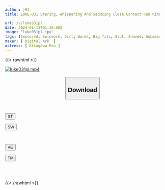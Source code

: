 ```yaml
---
author: j91
title: LUKE-031 Staring, Whispering And Seducing Close Contact Ren Kitagawa, A Beautiful, Chewy, Big-breasted High School Girl Who Is So Sensitive That She Cries

url: /v/luke031pl
date: 2024-01-13T01:30:00Z
image: "luke031pl.jpg"
tags: [Censored, Solowork, Dirty Words, Big Tits, Slut, Shaved, Submissive Men	]
maker: [ Digital Ark  ]
actress: [ Kitagawa Ren ]
---
```



{{< rawhtml >}}

<div class="video" data-videoid="7p2X4leQkxF8Jz">
    <a href="javascript:;">
        <img src="/v/luke031pl/luke031pl.jpg" width="WIDTH" height="HEIGHT" alt="luke031pl.mp4" loading="lazy">
    </a>
</div>

<script type="text/javascript" src="https://j91.asia/asset/on-demand-st.js"></script>

<br>
  <link rel="stylesheet" href="https://j91.asia/asset/bs5.css">
  
  <center>
  <button class="btn btn-primary" type="button" data-bs-toggle="collapse" data-bs-target=".multi-collapse" aria-expanded="false" aria-controls="multiCollapseExample1 multiCollapseExample2"><h2>Download</h2></button></center>
</p>
<div class="row">
  <div class="col">
    <div class="collapse multi-collapse" id="multiCollapseExample1">
      <div class="card card-body">
	      	      <br>
<div class="buttons">  
<p><a href="https://streamtape.to/v/7p2X4leQkxF8Jz" target="_blank"><button class="btn-hover color-3"><i class="fa fa-download"></i> ST</button></a></p>
<p><a href="https://flaswish.com/l1f6j7dzz9t2" target="_blank"><button class="btn-hover color-2"><i class="fa fa-download"></i> SW</button></a></p></div>
    </div>
  </div>
</div>
  <div class="col">
    <div class="collapse multi-collapse" id="multiCollapseExample2">
      <div class="card card-body">
	      <br>
<div class="buttons">
<p><a href="javascript:;" target="_blank"><button class="btn-hover color-9"><i class="fa fa-download"></i> VE</button></a></p>
<p><a href="javascript:;" target="_blank"><button class="btn-hover color-8"><i class="fa fa-download"></i> FM</button></a></p></div>
<br><br>
      </div>
    </div>
  </div>
</div>

{{< /rawhtml >}}